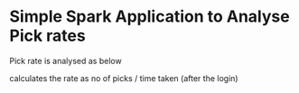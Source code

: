 Simple Spark Application to Analyse Pick rates
==============================================

Pick rate is analysed as below

calculates the rate as no of picks / time taken (after the login)
